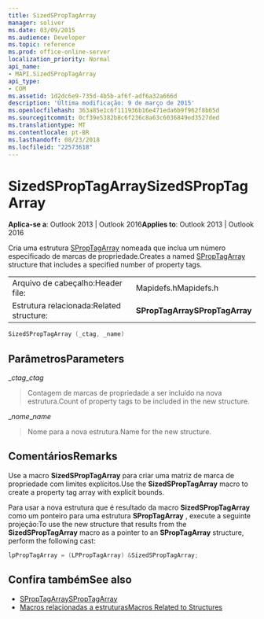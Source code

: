 ```yaml
---
title: SizedSPropTagArray
manager: soliver
ms.date: 03/09/2015
ms.audience: Developer
ms.topic: reference
ms.prod: office-online-server
localization_priority: Normal
api_name:
- MAPI.SizedSPropTagArray
api_type:
- COM
ms.assetid: 1d2dc6e9-735d-4b5b-af6f-adf6a32a666d
description: 'Última modificação: 9 de março de 2015'
ms.openlocfilehash: 363a85e1c6f111936b16e471eda6b9f962f8b65d
ms.sourcegitcommit: 0cf39e5382b8c6f236c8a63c6036849ed3527ded
ms.translationtype: MT
ms.contentlocale: pt-BR
ms.lasthandoff: 08/23/2018
ms.locfileid: "22573618"
---
```

# <a name="sizedsproptagarray"></a><span data-ttu-id="82c85-103">SizedSPropTagArray</span><span class="sxs-lookup"><span data-stu-id="82c85-103">SizedSPropTagArray</span></span>

<span data-ttu-id="82c85-104">**Aplica-se a**: Outlook 2013 | Outlook 2016</span><span class="sxs-lookup"><span data-stu-id="82c85-104">**Applies to**: Outlook 2013 | Outlook 2016</span></span> 
  
<span data-ttu-id="82c85-105">Cria uma estrutura [SPropTagArray](sproptagarray.md) nomeada que inclua um número especificado de marcas de propriedade.</span><span class="sxs-lookup"><span data-stu-id="82c85-105">Creates a named [SPropTagArray](sproptagarray.md) structure that includes a specified number of property tags.</span></span> 
  
|||
|:-----|:-----|
|<span data-ttu-id="82c85-106">Arquivo de cabeçalho:</span><span class="sxs-lookup"><span data-stu-id="82c85-106">Header file:</span></span>  <br/> |<span data-ttu-id="82c85-107">Mapidefs.h</span><span class="sxs-lookup"><span data-stu-id="82c85-107">Mapidefs.h</span></span>  <br/> |
|<span data-ttu-id="82c85-108">Estrutura relacionada:</span><span class="sxs-lookup"><span data-stu-id="82c85-108">Related structure:</span></span>  <br/> |<span data-ttu-id="82c85-109">**SPropTagArray**</span><span class="sxs-lookup"><span data-stu-id="82c85-109">**SPropTagArray**</span></span> <br/> |
   
```cpp
SizedSPropTagArray (_ctag, _name)
```

## <a name="parameters"></a><span data-ttu-id="82c85-110">Parâmetros</span><span class="sxs-lookup"><span data-stu-id="82c85-110">Parameters</span></span>

<span data-ttu-id="82c85-111">__ctag_</span><span class="sxs-lookup"><span data-stu-id="82c85-111">__ctag_</span></span>
  
> <span data-ttu-id="82c85-112">Contagem de marcas de propriedade a ser incluído na nova estrutura.</span><span class="sxs-lookup"><span data-stu-id="82c85-112">Count of property tags to be included in the new structure.</span></span>
    
<span data-ttu-id="82c85-113">__nome_</span><span class="sxs-lookup"><span data-stu-id="82c85-113">__name_</span></span>
  
> <span data-ttu-id="82c85-114">Nome para a nova estrutura.</span><span class="sxs-lookup"><span data-stu-id="82c85-114">Name for the new structure.</span></span>
    
## <a name="remarks"></a><span data-ttu-id="82c85-115">Comentários</span><span class="sxs-lookup"><span data-stu-id="82c85-115">Remarks</span></span>

<span data-ttu-id="82c85-116">Use a macro **SizedSPropTagArray** para criar uma matriz de marca de propriedade com limites explícitos.</span><span class="sxs-lookup"><span data-stu-id="82c85-116">Use the **SizedSPropTagArray** macro to create a property tag array with explicit bounds.</span></span> 
  
<span data-ttu-id="82c85-117">Para usar a nova estrutura que é resultado da macro **SizedSPropTagArray** como um ponteiro para uma estrutura **SPropTagArray** , execute a seguinte projeção:</span><span class="sxs-lookup"><span data-stu-id="82c85-117">To use the new structure that results from the **SizedSPropTagArray** macro as a pointer to an **SPropTagArray** structure, perform the following cast:</span></span> 
  
```cpp
lpPropTagArray = (LPPropTagArray) &SizedSPropTagArray;

```

## <a name="see-also"></a><span data-ttu-id="82c85-118">Confira também</span><span class="sxs-lookup"><span data-stu-id="82c85-118">See also</span></span>

- [<span data-ttu-id="82c85-119">SPropTagArray</span><span class="sxs-lookup"><span data-stu-id="82c85-119">SPropTagArray</span></span>](sproptagarray.md)
- [<span data-ttu-id="82c85-120">Macros relacionadas a estruturas</span><span class="sxs-lookup"><span data-stu-id="82c85-120">Macros Related to Structures</span></span>](macros-related-to-structures.md)

